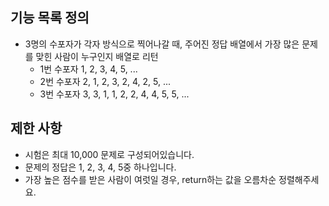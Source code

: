 ## 기능 목록 정의

- 3명의 수포자가 각자 방식으로 찍어나갈 때, 주어진 정답 배열에서 가장 많은 문제를 맞힌 사람이 누구인지 배열로 리턴
  - 1번 수포자 1, 2, 3, 4, 5, ...
  - 2번 수포자 2, 1, 2, 3, 2, 4, 2, 5, ...
  - 3번 수포자 3, 3, 1, 1, 2, 2, 4, 4, 5, 5, ...

## 제한 사항
- 시험은 최대 10,000 문제로 구성되어있습니다.
- 문제의 정답은 1, 2, 3, 4, 5중 하나입니다.
- 가장 높은 점수를 받은 사람이 여럿일 경우, return하는 값을 오름차순 정렬해주세요.
